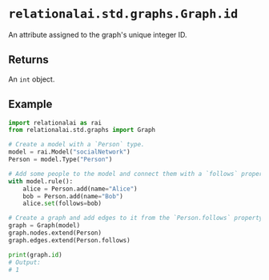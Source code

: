 # `relationalai.std.graphs.Graph.id`

An attribute assigned to the graph's unique integer ID.

## Returns

An `int` object.

## Example

```python
import relationalai as rai
from relationalai.std.graphs import Graph

# Create a model with a `Person` type.
model = rai.Model("socialNetwork")
Person = model.Type("Person")

# Add some people to the model and connect them with a `follows` property.
with model.rule():
    alice = Person.add(name="Alice")
    bob = Person.add(name="Bob")
    alice.set(follows=bob)

# Create a graph and add edges to it from the `Person.follows` property.
graph = Graph(model)
graph.nodes.extend(Person)
graph.edges.extend(Person.follows)

print(graph.id)
# Output:
# 1
```
